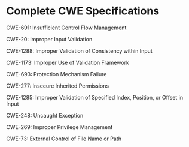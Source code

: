 

# Complete CWE Specifications

CWE-691: Insufficient Control Flow Management

CWE-20: Improper Input Validation

CWE-1288: Improper Validation of Consistency within Input

CWE-1173: Improper Use of Validation Framework

CWE-693: Protection Mechanism Failure

CWE-277: Insecure Inherited Permissions

CWE-1285: Improper Validation of Specified Index, Position, or Offset in Input

CWE-248: Uncaught Exception

CWE-269: Improper Privilege Management

CWE-73: External Control of File Name or Path